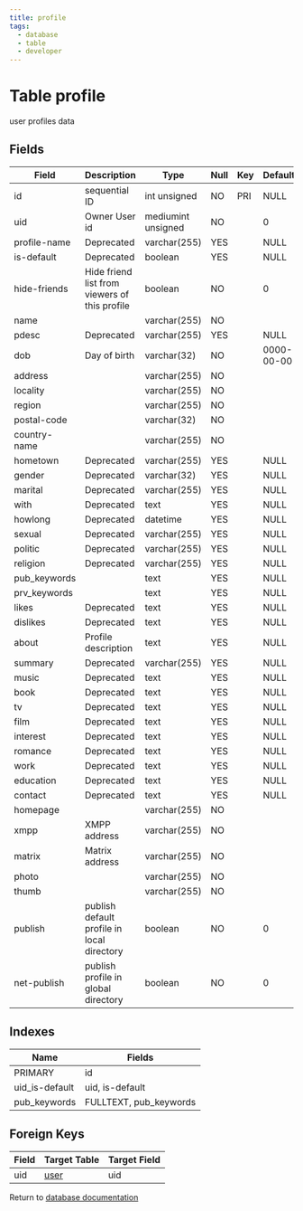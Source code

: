 ```yaml
---
title: profile
tags:
  - database
  - table
  - developer
---
```

# Table profile

user profiles data

## Fields

| Field        | Description                                   | Type               | Null | Key | Default    | Extra          |
| ------------ | --------------------------------------------- | ------------------ | ---- | --- | ---------- | -------------- |
| id           | sequential ID                                 | int unsigned       | NO   | PRI | NULL       | auto_increment |
| uid          | Owner User id                                 | mediumint unsigned | NO   |     | 0          |                |
| profile-name | Deprecated                                    | varchar(255)       | YES  |     | NULL       |                |
| is-default   | Deprecated                                    | boolean            | YES  |     | NULL       |                |
| hide-friends | Hide friend list from viewers of this profile | boolean            | NO   |     | 0          |                |
| name         |                                               | varchar(255)       | NO   |     |            |                |
| pdesc        | Deprecated                                    | varchar(255)       | YES  |     | NULL       |                |
| dob          | Day of birth                                  | varchar(32)        | NO   |     | 0000-00-00 |                |
| address      |                                               | varchar(255)       | NO   |     |            |                |
| locality     |                                               | varchar(255)       | NO   |     |            |                |
| region       |                                               | varchar(255)       | NO   |     |            |                |
| postal-code  |                                               | varchar(32)        | NO   |     |            |                |
| country-name |                                               | varchar(255)       | NO   |     |            |                |
| hometown     | Deprecated                                    | varchar(255)       | YES  |     | NULL       |                |
| gender       | Deprecated                                    | varchar(32)        | YES  |     | NULL       |                |
| marital      | Deprecated                                    | varchar(255)       | YES  |     | NULL       |                |
| with         | Deprecated                                    | text               | YES  |     | NULL       |                |
| howlong      | Deprecated                                    | datetime           | YES  |     | NULL       |                |
| sexual       | Deprecated                                    | varchar(255)       | YES  |     | NULL       |                |
| politic      | Deprecated                                    | varchar(255)       | YES  |     | NULL       |                |
| religion     | Deprecated                                    | varchar(255)       | YES  |     | NULL       |                |
| pub_keywords |                                               | text               | YES  |     | NULL       |                |
| prv_keywords |                                               | text               | YES  |     | NULL       |                |
| likes        | Deprecated                                    | text               | YES  |     | NULL       |                |
| dislikes     | Deprecated                                    | text               | YES  |     | NULL       |                |
| about        | Profile description                           | text               | YES  |     | NULL       |                |
| summary      | Deprecated                                    | varchar(255)       | YES  |     | NULL       |                |
| music        | Deprecated                                    | text               | YES  |     | NULL       |                |
| book         | Deprecated                                    | text               | YES  |     | NULL       |                |
| tv           | Deprecated                                    | text               | YES  |     | NULL       |                |
| film         | Deprecated                                    | text               | YES  |     | NULL       |                |
| interest     | Deprecated                                    | text               | YES  |     | NULL       |                |
| romance      | Deprecated                                    | text               | YES  |     | NULL       |                |
| work         | Deprecated                                    | text               | YES  |     | NULL       |                |
| education    | Deprecated                                    | text               | YES  |     | NULL       |                |
| contact      | Deprecated                                    | text               | YES  |     | NULL       |                |
| homepage     |                                               | varchar(255)       | NO   |     |            |                |
| xmpp         | XMPP address                                  | varchar(255)       | NO   |     |            |                |
| matrix       | Matrix address                                | varchar(255)       | NO   |     |            |                |
| photo        |                                               | varchar(255)       | NO   |     |            |                |
| thumb        |                                               | varchar(255)       | NO   |     |            |                |
| publish      | publish default profile in local directory    | boolean            | NO   |     | 0          |                |
| net-publish  | publish profile in global directory           | boolean            | NO   |     | 0          |                |

## Indexes

| Name           | Fields                 |
| -------------- | ---------------------- |
| PRIMARY        | id                     |
| uid_is-default | uid, is-default        |
| pub_keywords   | FULLTEXT, pub_keywords |

## Foreign Keys

| Field | Target Table         | Target Field |
| ----- | -------------------- | ------------ |
| uid   | [user](./db_user.md) | uid          |

Return to [database documentation](./index.md)
